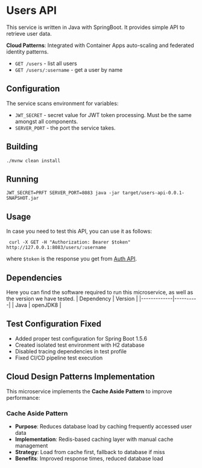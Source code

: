 # Users API
This service is written in Java with SpringBoot. It provides simple API to retrieve user data.

**Cloud Patterns**: Integrated with Container Apps auto-scaling and federated identity patterns.

- `GET /users` - list all users
- `GET /users/:username` - get a user by name

## Configuration

The service scans environment for variables:
- `JWT_SECRET` - secret value for JWT token processing. Must be the same amongst all components.
- `SERVER_PORT` - the port the service takes.

## Building

```
./mvnw clean install
```
## Running
```
JWT_SECRET=PRFT SERVER_PORT=8083 java -jar target/users-api-0.0.1-SNAPSHOT.jar
```
## Usage
In case you need to test this API, you can use it as follows:
```
 curl -X GET -H "Authorization: Bearer $token" http://127.0.0.1:8083/users/:username
```
where `$token` is the response you get from [Auth API](/auth-api). 

## Dependencies
Here you can find the software required to run this microservice, as well as the version we have tested. 
|  Dependency | Version  |
|-------------|----------|
| Java        | openJDK8 |

## Test Configuration Fixed
- Added proper test configuration for Spring Boot 1.5.6
- Created isolated test environment with H2 database
- Disabled tracing dependencies in test profile
- Fixed CI/CD pipeline test execution

## Cloud Design Patterns Implementation

This microservice implements the **Cache Aside Pattern** to improve performance:

### Cache Aside Pattern
- **Purpose**: Reduces database load by caching frequently accessed user data
- **Implementation**: Redis-based caching layer with manual cache management
- **Strategy**: Load from cache first, fallback to database if miss
- **Benefits**: Improved response times, reduced database load
